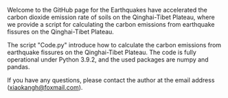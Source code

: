 Welcome to the GitHub page for the Earthquakes have accelerated the carbon dioxide emission rate of soils on the Qinghai-Tibet Plateau, where we provide a script for calculating the carbon emissions from earthquake fissures on the Qinghai-Tibet Plateau.

The script "Code.py" introduce how to calculate the carbon emissions from earthquake fissures on the Qinghai-Tibet Plateau. The code is fully operational under Python 3.9.2, and the used packages are numpy and pandas.

If you have any questions, please contact the author at the email address (xiaokangh@foxmail.com).
